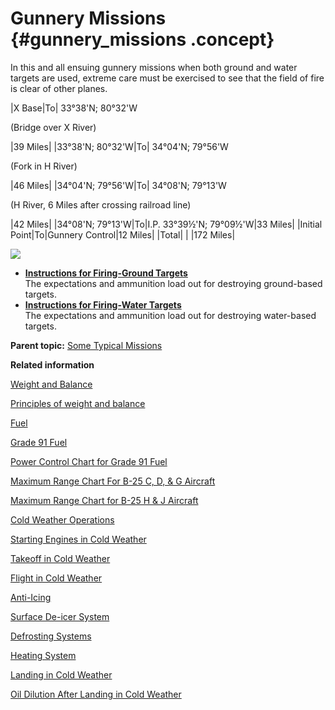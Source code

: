# Gunnery Missions {#gunnery_missions .concept}

In this and all ensuing gunnery missions when both ground and water targets are used, extreme care must be exercised to see that the field of fire is clear of other planes.

|X Base|To| 33°38'N; 80°32'W

 \(Bridge over X River\)

 |39 Miles|
|33°38'N; 80°32'W|To| 34°04'N; 79°56'W

 \(Fork in H River\)

 |46 Miles|
|34°04'N; 79°56'W|To| 34°08'N; 79°13'W

 \(H River, 6 Miles after crossing railroad line\)

 |42 Miles|
|34°08'N; 79°13'W|To|I.P. 33°39½'N; 79°09½'W|33 Miles|
|Initial Point|To|Gunnery Control|12 Miles|
|Total| | |172 Miles|

![](../images/B-25_typical_missions.png)

-   **[Instructions for Firing-Ground Targets](../topics/instructions_for_firing_ground_targets.md)**  
The expectations and ammunition load out for destroying ground-based targets.
-   **[Instructions for Firing-Water Targets](../topics/instructions_for_firing_water_targets.md)**  
The expectations and ammunition load out for destroying water-based targets.

**Parent topic:** [Some Typical Missions](../topics/some_typical_missions.md)

**Related information**  


[Weight and Balance](../topics/WeightAndBalance.md)

[Principles of weight and balance](../topics/PrinciplesOfWeightAndBalance.md)

[Fuel](../topics/fuel.md)

[Grade 91 Fuel](../topics/grade_91_fuel.md)

[Power Control Chart for Grade 91 Fuel](../topics/power_control_chart_for_grade_91_fuel.md)

[Maximum Range Chart For B-25 C, D, & G Aircraft](../topics/maximum_range_chart_for_b_25_c_d_and_g_aircraft.md)

[Maximum Range Chart for B-25 H & J Aircraft](../topics/maximum_range_chart_for_b_25_h_and_j_aircraft.md)

[Cold Weather Operations](../topics/cold_weather_operations.md)

[Starting Engines in Cold Weather](../topics/starting_engines_in_cold_weather.md)

[Takeoff in Cold Weather](../topics/takeoff_in_cold_weather.md)

[Flight in Cold Weather](../topics/flight_in_cold_weather.md)

[Anti-Icing](../topics/anti_icing.md)

[Surface De-icer System](../topics/surface_de_icer_system.md)

[Defrosting Systems](../topics/defrosting_systems.md)

[Heating System](../topics/heating_system.md)

[Landing in Cold Weather](../topics/landing_in_cold_weather.md)

[Oil Dilution After Landing in Cold Weather](../topics/oil_dilution_after_landing_in_cold_weather.md)


